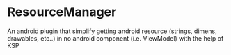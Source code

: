 # ResourceManager
An android plugin that simplify getting android resource (strings, dimens, drawables, etc..) in no android component (i.e. ViewModel) with the help of KSP
